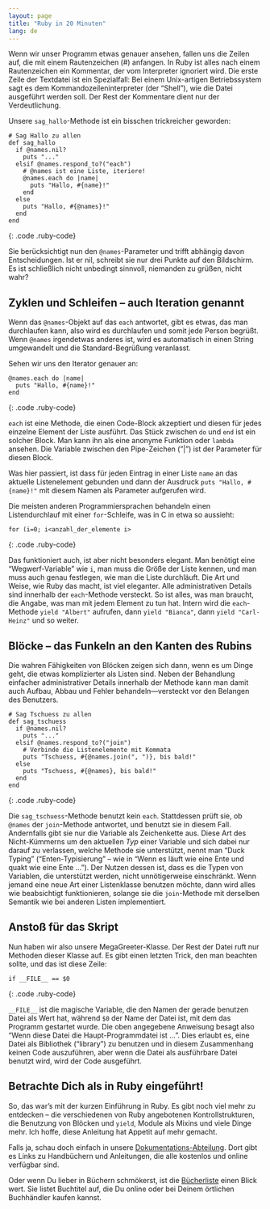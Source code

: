 ```yaml
---
layout: page
title: "Ruby in 20 Minuten"
lang: de
---
```


Wenn wir unser Programm etwas genauer ansehen, fallen uns die Zeilen
auf, die mit einem Rautenzeichen (#) anfangen. In Ruby ist alles nach
einem Rautenzeichen ein Kommentar, der vom Interpreter ignoriert wird.
Die erste Zeile der Textdatei ist ein Spezialfall: Bei einem
Unix-artigen Betriebssystem sagt es dem Kommandozeileninterpreter (der
“Shell”), wie die Datei ausgeführt werden soll. Der Rest der Kommentare
dient nur der Verdeutlichung.

Unsere `sag_hallo`-Methode ist ein bisschen trickreicher geworden:

    # Sag Hallo zu allen
    def sag_hallo
      if @names.nil?
        puts "..."
      elsif @names.respond_to?("each")
        # @names ist eine Liste, iteriere!
        @names.each do |name|
          puts "Hallo, #{name}!"
        end
      else
        puts "Hallo, #{@names}!"
      end
    end
{: .code .ruby-code}

Sie berücksichtigt nun den `@names`-Parameter und trifft abhängig davon
Entscheidungen. Ist er nil, schreibt sie nur drei Punkte auf den
Bildschirm. Es ist schließlich nicht unbedingt sinnvoll, niemanden zu
grüßen, nicht wahr?

## Zyklen und Schleifen – auch Iteration genannt

Wenn das `@names`-Objekt auf das `each` antwortet, gibt es etwas, das
man durchlaufen kann, also wird es durchlaufen und somit jede Person
begrüßt. Wenn `@names` irgendetwas anderes ist, wird es automatisch in
einen String umgewandelt und die Standard-Begrüßung veranlasst.

Sehen wir uns den Iterator genauer an:

    @names.each do |name|
      puts "Hallo, #{name}!"
    end
{: .code .ruby-code}

`each` ist eine Methode, die einen Code-Block akzeptiert und diesen für
jedes einzelne Element der Liste ausführt. Das Stück zwischen `do` und
`end` ist ein solcher Block. Man kann ihn als eine anonyme Funktion oder
`lambda` ansehen. Die Variable zwischen den Pipe-Zeichen (”\|”) ist der
Parameter für diesen Block.

Was hier passiert, ist dass für jeden Eintrag in einer Liste `name` an
das aktuelle Listenelement gebunden und dann der Ausdruck `puts "Hallo,
#{name}!"` mit diesem Namen als Parameter aufgerufen wird.

Die meisten anderen Programmiersprachen behandeln einen Listendurchlauf
mit einer `for`-Schleife, was in C in etwa so aussieht:

    for (i=0; i<anzahl_der_elemente i>
{: .code .ruby-code}

Das funktioniert auch, ist aber nicht besonders elegant. Man benötigt
eine “Wegwerf-Variable” wie `i`, man muss die Größe der Liste kennen,
und man muss auch genau festlegen, wie man die Liste durchläuft. Die Art
und Weise, wie Ruby das macht, ist viel eleganter. Alle administrativen
Details sind innerhalb der `each`-Methode versteckt. So ist alles, was
man braucht, die Angabe, was man mit jedem Element zu tun hat. Intern
wird die `each`-Methode `yield "Albert"` aufrufen, dann `yield
"Bianca"`, dann `yield "Carl-Heinz"` und so weiter.

## Blöcke – das Funkeln an den Kanten des Rubins

Die wahren Fähigkeiten von Blöcken zeigen sich dann, wenn es um Dinge
geht, die etwas komplizierter als Listen sind. Neben der Behandlung
einfacher administrativer Details innerhalb der Methode kann man damit
auch Aufbau, Abbau und Fehler behandeln—versteckt vor den Belangen des
Benutzers.

    # Sag Tschuess zu allen
    def sag_tschuess
      if @names.nil?
        puts "..."
      elsif @names.respond_to?("join")
        # Verbinde die Listenelemente mit Kommata
        puts "Tschuess, #{@names.join(", ")}, bis bald!"
      else
        puts "Tschuess, #{@names}, bis bald!"
      end
    end
{: .code .ruby-code}

Die `sag_tschuess`-Methode benutzt kein `each`. Stattdessen prüft sie,
ob `@names` der `join`-Methode antwortet, und benutzt sie in diesem
Fall. Andernfalls gibt sie nur die Variable als Zeichenkette aus. Diese
Art des Nicht-Kümmerns um den aktuellen *Typ* einer Variable und sich
dabei nur darauf zu verlassen, welche Methode sie unterstützt, nennt man
“Duck Typing” (“Enten-Typisierung” – wie in “Wenn es läuft wie eine Ente
und quakt wie eine Ente …”). Der Nutzen dessen ist, dass es die Typen
von Variablen, die unterstützt werden, nicht unnötigerweise einschränkt.
Wenn jemand eine neue Art einer Listenklasse benutzen möchte, dann wird
alles wie beabsichtigt funktionieren, solange sie die `join`-Methode mit
derselben Semantik wie bei anderen Listen implementiert.

## Anstoß für das Skript

Nun haben wir also unsere MegaGreeter-Klasse. Der Rest der Datei ruft
nur Methoden dieser Klasse auf. Es gibt einen letzten Trick, den man
beachten sollte, und das ist diese Zeile:

    if __FILE__ == $0
{: .code .ruby-code}

`__FILE__` ist die magische Variable, die den Namen der gerade benutzen
Datei als Wert hat, während `$0` der Name der Datei ist, mit dem das
Programm gestartet wurde. Die oben angegebene Anweisung besagt also
“Wenn diese Datei die Haupt-Programmdatei ist …”. Dies erlaubt es, eine
Datei als Bibliothek (“library”) zu benutzen und in diesem Zusammenhang
keinen Code auszuführen, aber wenn die Datei als ausführbare Datei
benutzt wird, wird der Code ausgeführt.

## Betrachte Dich als in Ruby eingeführt!

So, das war’s mit der kurzen Einführung in Ruby. Es gibt noch viel mehr
zu entdecken – die verschiedenen von Ruby angebotenen
Kontrollstrukturen, die Benutzung von Blöcken und `yield`, Module als
Mixins und viele Dinge mehr. Ich hoffe, diese Anleitung hat Appetit auf
mehr gemacht.

Falls ja, schau doch einfach in unsere
[Dokumentations-Abteilung](/de/documentation/). Dort gibt es Links zu
Handbüchern und Anleitungen, die alle kostenlos und online verfügbar
sind.

Oder wenn Du lieber in Büchern schmökerst, ist die
[Bücherliste](/de/documentation/book-list/) einen Blick wert. Sie listet
Buchtitel auf, die Du online oder bei Deinem örtlichen Buchhändler
kaufen kannst.

